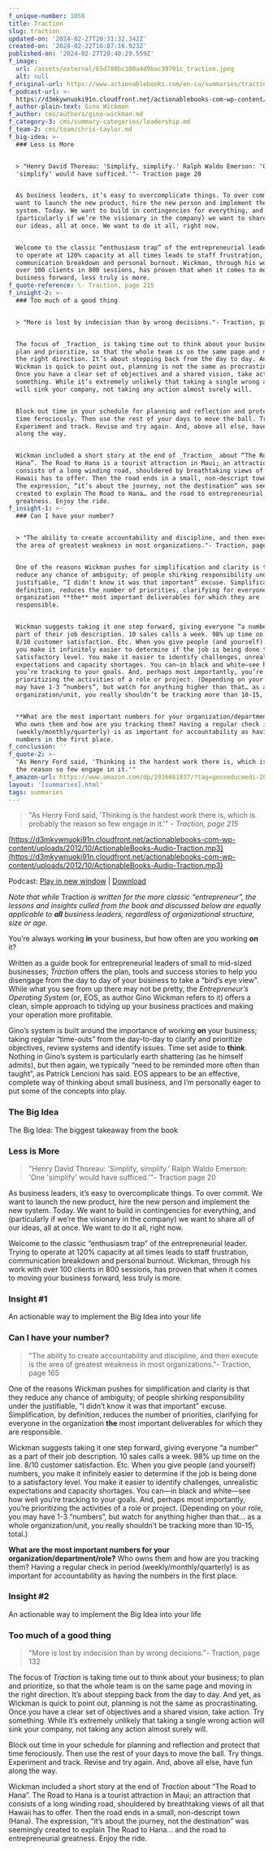 ```yaml
---
f_unique-number: 1050
title: Traction
slug: traction
updated-on: '2024-02-27T20:31:32.342Z'
created-on: '2024-02-22T16:07:16.923Z'
published-on: '2024-02-27T20:40:29.559Z'
f_image:
  url: /assets/external/65d780bc100a4d9bac39701c_traction.jpeg
  alt: null
f_original-url: https://www.actionablebooks.com/en-ca/summaries/traction/
f_podcast-url: >-
  https://d3mkywnuoki91n.cloudfront.net/actionablebooks-com-wp-content/uploads/2012/10/ActionableBooks-Audio-Traction.mp3
f_author-plain-text: Gino Wickman
f_author: cms/authors/gino-wickman.md
f_category-3: cms/summary-categories/leadership.md
f_team-2: cms/team/chris-taylor.md
f_big-idea: >-
  ### Less is More


  > "Henry David Thoreau: 'Simplify, simplify.' Ralph Waldo Emerson: 'One
  'simplify' would have sufficed.'"- Traction page 20


  As business leaders, it’s easy to overcomplicate things. To over commit. We
  want to launch the new product, hire the new person and implement the new
  system. Today. We want to build in contingencies for everything, and
  (particularly if we’re the visionary in the company) we want to share all of
  our ideas, all at once. We want to do it all, right now.


  Welcome to the classic “enthusiasm trap” of the entrepreneurial leader. Trying
  to operate at 120% capacity at all times leads to staff frustration,
  communication breakdown and personal burnout. Wickman, through his work with
  over 100 clients in 800 sessions, has proven that when it comes to moving your
  business forward, less truly is more.
f_quote-reference: \- Traction, page 215
f_insight-2: >-
  ### Too much of a good thing


  > "More is lost by indecision than by wrong decisions."- Traction, page 132


  The focus of _Traction_ is taking time out to think about your business; to
  plan and prioritize, so that the whole team is on the same page and moving in
  the right direction. It’s about stepping back from the day to day. And yet, as
  Wickman is quick to point out, planning is not the same as procrastinating.
  Once you have a clear set of objectives and a shared vision, take action. Try
  something. While it’s extremely unlikely that taking a single wrong action
  will sink your company, not taking any action almost surely will.


  Block out time in your schedule for planning and reflection and protect that
  time ferociously. Then use the rest of your days to move the ball. Try things.
  Experiment and track. Revise and try again. And, above all else, have fun
  along the way.


  Wickman included a short story at the end of _Traction_ about “The Road to
  Hana”. The Road to Hana is a tourist attraction in Maui; an attraction that
  consists of a long winding road, shouldered by breathtaking views of all that
  Hawaii has to offer. Then the road ends in a small, non-descript town (Hana).
  The expression, “it’s about the journey, not the destination” was seemingly
  created to explain The Road to Hana… and the road to entrepreneurial
  greatness. Enjoy the ride.
f_insight-1: >-
  ### Can I have your number?


  > "The ability to create accountability and discipline, and then execute is
  the area of greatest weakness in most organizations."- Traction, page 165


  One of the reasons Wickman pushes for simplification and clarity is that they
  reduce any chance of ambiguity; of people shirking responsibility under the
  justifiable, “I didn’t know it was that important” excuse. Simplification, by
  definition, reduces the number of priorities, clarifying for everyone in the
  organization **the** most important deliverables for which they are
  responsible.


  Wickman suggests taking it one step forward, giving everyone “a number” as a
  part of their job description. 10 sales calls a week. 98% up time on the line.
  8/10 customer satisfaction. Etc. When you give people (and yourself) numbers,
  you make it infinitely easier to determine if the job is being done to a
  satisfactory level. You make it easier to identify challenges, unrealistic
  expectations and capacity shortages. You can—in black and white—see how well
  you’re tracking to your goals. And, perhaps most importantly, you’re
  prioritizing the activities of a role or project. (Depending on your role, you
  may have 1-3 “numbers”, but watch for anything higher than that… as a whole
  organization/unit, you really shouldn’t be tracking more than 10-15, total.)


  **What are the most important numbers for your organization/department/role?**
  Who owns them and how are you tracking them? Having a regular check in period
  (weekly/monthly/quarterly) is as important for accountability as having the
  numbers in the first place.
f_conclusion: ''
f_quote-2: >-
  "As Henry Ford said, 'Thinking is the hardest work there is, which is probably
  the reason so few engage in it.'"
f_amazon-url: https://www.amazon.com/dp/1936661837/?tag=gooseducmedi-20
layout: '[summaries].html'
tags: summaries
---
```


> "As Henry Ford said, 'Thinking is the hardest work there is, which is probably the reason so few engage in it.'" _\- Traction, page 215_

[https://d3mkywnuoki91n.cloudfront.net/actionablebooks-com-wp-content/uploads/2012/10/ActionableBooks-Audio-Traction.mp3](https://d3mkywnuoki91n.cloudfront.net/actionablebooks-com-wp-content/uploads/2012/10/ActionableBooks-Audio-Traction.mp3)

Podcast: [Play in new window](https://d3mkywnuoki91n.cloudfront.net/actionablebooks-com-wp-content/uploads/2012/10/ActionableBooks-Audio-Traction.mp3) | [Download](https://d3mkywnuoki91n.cloudfront.net/actionablebooks-com-wp-content/uploads/2012/10/ActionableBooks-Audio-Traction.mp3)

_Note that while_ Traction _is written for the more classic “entrepreneur”, the lessons and insights culled from the book and discussed below are equally applicable to_ **_all_** _business leaders, regardless of organizational structure, size or age._

You’re always working **in** your business, but how often are you working **on** it?

Written as a guide book for entrepreneurial leaders of small to mid-sized businesses, _Traction_ offers the plan, tools and success stories to help you disengage from the day to day of your business to take a “bird’s eye view”. While what you see from up there may not be pretty, the _Entrepreneur’s Operating System_ (or, EOS, as author Gino Wickman refers to it) offers a clean, simple approach to tidying up your business practices and making your operation more profitable.

Gino’s system is built around the importance of working **on** your business; taking regular “time-outs” from the day-to-day to clarify and prioritize objectives, review systems and identify issues. Time set aside to **think**. Nothing in Gino’s system is particularly earth shattering (as he himself admits), but then again, we typically “need to be reminded more often than taught”, as Patrick Lencioni has said. EOS appears to be an effective, complete way of thinking about small business, and I’m personally eager to put some of the concepts into play.

### The Big Idea

The Big Idea: The biggest takeaway from the book

### Less is More

> "Henry David Thoreau: 'Simplify, simplify.' Ralph Waldo Emerson: 'One 'simplify' would have sufficed.'"- Traction page 20

As business leaders, it’s easy to overcomplicate things. To over commit. We want to launch the new product, hire the new person and implement the new system. Today. We want to build in contingencies for everything, and (particularly if we’re the visionary in the company) we want to share all of our ideas, all at once. We want to do it all, right now.

Welcome to the classic “enthusiasm trap” of the entrepreneurial leader. Trying to operate at 120% capacity at all times leads to staff frustration, communication breakdown and personal burnout. Wickman, through his work with over 100 clients in 800 sessions, has proven that when it comes to moving your business forward, less truly is more.

### Insight #1

An actionable way to implement the Big Idea into your life

### Can I have your number?

> "The ability to create accountability and discipline, and then execute is the area of greatest weakness in most organizations."- Traction, page 165

One of the reasons Wickman pushes for simplification and clarity is that they reduce any chance of ambiguity; of people shirking responsibility under the justifiable, “I didn’t know it was that important” excuse. Simplification, by definition, reduces the number of priorities, clarifying for everyone in the organization **the** most important deliverables for which they are responsible.

Wickman suggests taking it one step forward, giving everyone “a number” as a part of their job description. 10 sales calls a week. 98% up time on the line. 8/10 customer satisfaction. Etc. When you give people (and yourself) numbers, you make it infinitely easier to determine if the job is being done to a satisfactory level. You make it easier to identify challenges, unrealistic expectations and capacity shortages. You can—in black and white—see how well you’re tracking to your goals. And, perhaps most importantly, you’re prioritizing the activities of a role or project. (Depending on your role, you may have 1-3 “numbers”, but watch for anything higher than that… as a whole organization/unit, you really shouldn’t be tracking more than 10-15, total.)

**What are the most important numbers for your organization/department/role?** Who owns them and how are you tracking them? Having a regular check in period (weekly/monthly/quarterly) is as important for accountability as having the numbers in the first place.

### Insight #2

An actionable way to implement the Big Idea into your life

### Too much of a good thing

> "More is lost by indecision than by wrong decisions."- Traction, page 132

The focus of _Traction_ is taking time out to think about your business; to plan and prioritize, so that the whole team is on the same page and moving in the right direction. It’s about stepping back from the day to day. And yet, as Wickman is quick to point out, planning is not the same as procrastinating. Once you have a clear set of objectives and a shared vision, take action. Try something. While it’s extremely unlikely that taking a single wrong action will sink your company, not taking any action almost surely will.

Block out time in your schedule for planning and reflection and protect that time ferociously. Then use the rest of your days to move the ball. Try things. Experiment and track. Revise and try again. And, above all else, have fun along the way.

Wickman included a short story at the end of _Traction_ about “The Road to Hana”. The Road to Hana is a tourist attraction in Maui; an attraction that consists of a long winding road, shouldered by breathtaking views of all that Hawaii has to offer. Then the road ends in a small, non-descript town (Hana). The expression, “it’s about the journey, not the destination” was seemingly created to explain The Road to Hana… and the road to entrepreneurial greatness. Enjoy the ride.
